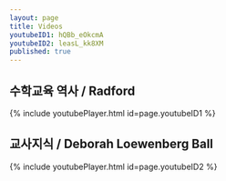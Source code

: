 ```yaml
---
layout: page
title: Videos
youtubeID1: hQBb_eOkcmA
youtubeID2: leasL_kk8XM
published: true
---
```

## 수학교육 역사 / Radford
{% include youtubePlayer.html id=page.youtubeID1 %}

## 교사지식 / Deborah Loewenberg Ball
{% include youtubePlayer.html id=page.youtubeID2 %}

